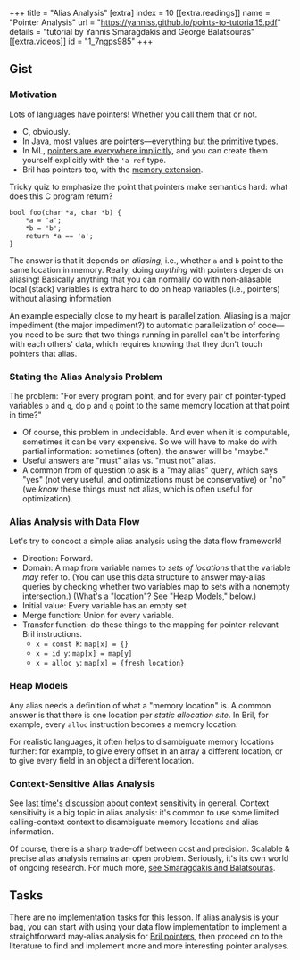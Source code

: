 +++
title = "Alias Analysis"
[extra]
index = 10
[[extra.readings]]
name = "Pointer Analysis"
url = "https://yanniss.github.io/points-to-tutorial15.pdf"
details = "tutorial by Yannis Smaragdakis and George Balatsouras"
[[extra.videos]]
id = "1_7ngps985"
+++
## Gist

### Motivation

Lots of languages have pointers! Whether you call them that or not.

* C, obviously.
* In Java, most values are pointers—everything but the [primitive types][javaprim].
* In ML, [pointers are everywhere implicitly][ocamlptr], and you can create them yourself explicitly with the `'a ref` type.
* Bril has pointers too, with the [memory extension][mem].

Tricky quiz to emphasize the point that pointers make semantics hard: what does this C program return?

    bool foo(char *a, char *b) {
        *a = 'a';
        *b = 'b';
        return *a == 'a';
    }

The answer is that it depends on *aliasing*, i.e., whether `a` and `b` point to the same location in memory.
Really, doing *anything* with pointers depends on aliasing!
Basically anything that you can normally do with non-aliasable local (stack) variables is extra hard to do on heap variables (i.e., pointers) without aliasing information.

An example especially close to my heart is parallelization.
Aliasing is a major impediment (the major impediment?) to automatic parallelization of code—you need to be sure that two things running in parallel can't be interfering with each others' data, which requires knowing that they don't touch pointers that alias.

### Stating the Alias Analysis Problem

The problem: "For every program point, and for every pair of pointer-typed variables `p` and `q`, do `p` and `q` point to the same memory location at that point in time?"

* Of course, this problem in undecidable. And even when it is computable, sometimes it can be very expensive. So we will have to make do with partial information: sometimes (often), the answer will be "maybe."
* Useful answers are "must" alias vs. "must not" alias.
* A common from of question to ask is a "may alias" query, which says "yes" (not very useful, and optimizations must be conservative) or "no" (we *know* these things must not alias, which is often useful for optimization).

### Alias Analysis with Data Flow

Let's try to concoct a simple alias analysis using the data flow framework!

* Direction: Forward.
* Domain: A map from variable names to *sets of locations* that the variable *may* refer to. (You can use this data structure to answer may-alias queries by checking whether two variables map to sets with a nonempty intersection.) (What's a "location"? See "Heap Models," below.)
* Initial value: Every variable has an empty set.
* Merge function: Union for every variable.
* Transfer function: do these things to the mapping for pointer-relevant Bril instructions.
    * `x = const K`: `map[x] = {}`
    * `x = id y`: `map[x] = map[y]`
    * `x = alloc y`: `map[x] = {fresh location}`

### Heap Models

Any alias needs a definition of what a "memory location" is.
A common answer is that there is one location per *static allocation site*.
In Bril, for example, every `alloc` instruction becomes a memory location.

For realistic languages, it often helps to disambiguate memory locations further:
for example, to give every offset in an array a different location,
or to give every field in an object a different location.

### Context-Sensitive Alias Analysis

See [last time's discussion][l8] about context sensitivity in general.
Context sensitivity is a big topic in alias analysis: it's common to use some limited calling-context context to disambiguate memory locations and alias information.

Of course, there is a sharp trade-off between cost and precision.
Scalable & precise alias analysis remains an open problem.
Seriously, it's its own world of ongoing research.
For much more, [see Smaragdakis and Balatsouras][patut].

## Tasks

There are no implementation tasks for this lesson.
If alias analysis is your bag, you can start with using your data flow implementation to implement a straightforward may-alias analysis for [Bril pointers][mem], then proceed on to the literature to find and implement more and more interesting pointer analyses.

[mem]: https://capra.cs.cornell.edu/bril/lang/memory.html
[patut]: https://yanniss.github.io/points-to-tutorial15.pdf
[ocamlptr]: https://ocaml.org/learn/tutorials/pointers.html
[javaprim]: https://docs.oracle.com/javase/tutorial/java/nutsandbolts/datatypes.html
[l8]: @/lesson/8.md
